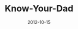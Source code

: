---
layout: music 
title: "Know-Your-Dad"
series: "A Journey Home"
date: 2012-10-15 
description: "At some point, we’ve all felt like we didn’t quite
belong. But God wants to show us to a place where
we’re surrounded by love and approval, a place
where we can find rest, protection and hope."
audio: "http://www.crossroads.net/players/media/hq/journeyhome_02.mp3"
audio-duration: "40:34"
src: "http://www.crossroads.net/players/media/mediumHz/190x110_Home.jpg"
---